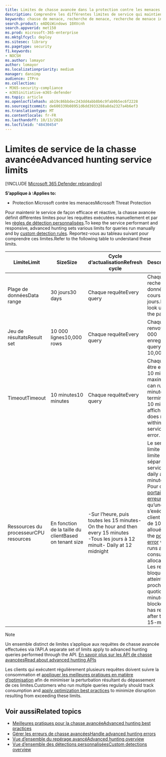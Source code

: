 ```yaml
---
title: Limites de chasse avancée dans la protection contre les menaces Microsoft
description: Comprendre les différentes limites de service qui maintiennent le service de chasse dynamique
keywords: chasse de menace, recherche de menace, recherche de menace informatique, protection contre les menaces Microsoft, Microsoft 365, MTP, M365, recherche, requête, télémétrie, schéma, Kusto, limite d’UC, limite de requête, ressources, résultats maximaux
search.product: eADQiWindows 10XVcnh
search.appverid: met150
ms.prod: microsoft-365-enterprise
ms.mktglfcycl: deploy
ms.sitesec: library
ms.pagetype: security
f1.keywords:
- NOCSH
ms.author: lomayor
author: lomayor
ms.localizationpriority: medium
manager: dansimp
audience: ITPro
ms.collection:
- M365-security-compliance
- m365initiative-m365-defender
ms.topic: article
ms.openlocfilehash: ab19c86bbdec243dd4abb8b6c9fab9b5ec6f2228
ms.sourcegitcommit: de600339b08951d6dd3933288a8da2327a4b6ef3
ms.translationtype: MT
ms.contentlocale: fr-FR
ms.lasthandoff: 10/13/2020
ms.locfileid: "48430454"
---
```

# <a name="advanced-hunting-service-limits"></a><span data-ttu-id="e4e2e-104">Limites de service de la chasse avancée</span><span class="sxs-lookup"><span data-stu-id="e4e2e-104">Advanced hunting service limits</span></span>

[!INCLUDE [Microsoft 365 Defender rebranding](../includes/microsoft-defender.md)]


<span data-ttu-id="e4e2e-105">**S’applique à :**</span><span class="sxs-lookup"><span data-stu-id="e4e2e-105">**Applies to:**</span></span>
- <span data-ttu-id="e4e2e-106">Protection Microsoft contre les menaces</span><span class="sxs-lookup"><span data-stu-id="e4e2e-106">Microsoft Threat Protection</span></span>

<span data-ttu-id="e4e2e-107">Pour maintenir le service de façon efficace et réactive, la chasse avancée définit différentes limites pour les requêtes exécutées manuellement et par les [règles de détection personnalisées](custom-detection-rules.md).</span><span class="sxs-lookup"><span data-stu-id="e4e2e-107">To keep the service performant and responsive, advanced hunting sets various limits for queries run manually and by [custom detection rules](custom-detection-rules.md).</span></span> <span data-ttu-id="e4e2e-108">Reportez-vous au tableau suivant pour comprendre ces limites.</span><span class="sxs-lookup"><span data-stu-id="e4e2e-108">Refer to the following table to understand these limits.</span></span>

| <span data-ttu-id="e4e2e-109">Limite</span><span class="sxs-lookup"><span data-stu-id="e4e2e-109">Limit</span></span> | <span data-ttu-id="e4e2e-110">Size</span><span class="sxs-lookup"><span data-stu-id="e4e2e-110">Size</span></span> | <span data-ttu-id="e4e2e-111">Cycle d’actualisation</span><span class="sxs-lookup"><span data-stu-id="e4e2e-111">Refresh cycle</span></span> | <span data-ttu-id="e4e2e-112">Description</span><span class="sxs-lookup"><span data-stu-id="e4e2e-112">Description</span></span> |
|--|--|--|--|
| <span data-ttu-id="e4e2e-113">Plage de données</span><span class="sxs-lookup"><span data-stu-id="e4e2e-113">Data range</span></span> | <span data-ttu-id="e4e2e-114">30 jours</span><span class="sxs-lookup"><span data-stu-id="e4e2e-114">30 days</span></span> | <span data-ttu-id="e4e2e-115">Chaque requête</span><span class="sxs-lookup"><span data-stu-id="e4e2e-115">Every query</span></span> | <span data-ttu-id="e4e2e-116">Chaque requête peut rechercher des données depuis au cours des 30 derniers jours.</span><span class="sxs-lookup"><span data-stu-id="e4e2e-116">Each query can look up data from up to the past 30 days.</span></span> |
| <span data-ttu-id="e4e2e-117">Jeu de résultats</span><span class="sxs-lookup"><span data-stu-id="e4e2e-117">Result set</span></span> | <span data-ttu-id="e4e2e-118">10 000 lignes</span><span class="sxs-lookup"><span data-stu-id="e4e2e-118">10,000 rows</span></span> | <span data-ttu-id="e4e2e-119">Chaque requête</span><span class="sxs-lookup"><span data-stu-id="e4e2e-119">Every query</span></span> | <span data-ttu-id="e4e2e-120">Chaque requête peut renvoyer jusqu’à 10 000 enregistrements.</span><span class="sxs-lookup"><span data-stu-id="e4e2e-120">Each query can return up to 10,000 records.</span></span> |
| <span data-ttu-id="e4e2e-121">Timeout</span><span class="sxs-lookup"><span data-stu-id="e4e2e-121">Timeout</span></span> | <span data-ttu-id="e4e2e-122">10 minutes</span><span class="sxs-lookup"><span data-stu-id="e4e2e-122">10 minutes</span></span> | <span data-ttu-id="e4e2e-123">Chaque requête</span><span class="sxs-lookup"><span data-stu-id="e4e2e-123">Every query</span></span> | <span data-ttu-id="e4e2e-124">Chaque requête peut être exécutée pendant 10 minutes maximum.</span><span class="sxs-lookup"><span data-stu-id="e4e2e-124">Each query can run for up to 10 minutes.</span></span> <span data-ttu-id="e4e2e-125">Si elle ne se termine pas dans les 10 minutes, le service affiche une erreur.</span><span class="sxs-lookup"><span data-stu-id="e4e2e-125">If it does not complete within 10 minutes, the service displays an error.</span></span>
| <span data-ttu-id="e4e2e-126">Ressources du processeur</span><span class="sxs-lookup"><span data-stu-id="e4e2e-126">CPU resources</span></span> | <span data-ttu-id="e4e2e-127">En fonction de la taille du client</span><span class="sxs-lookup"><span data-stu-id="e4e2e-127">Based on tenant size</span></span> | <span data-ttu-id="e4e2e-128">-Sur l’heure, puis toutes les 15 minutes</span><span class="sxs-lookup"><span data-stu-id="e4e2e-128">- On the hour and then every 15 minutes</span></span><br><span data-ttu-id="e4e2e-129">-Tous les jours à 12 minuit</span><span class="sxs-lookup"><span data-stu-id="e4e2e-129">- Daily at 12 midnight</span></span> | <span data-ttu-id="e4e2e-130">Le service applique la limite quotidienne et la limite de 15 minutes séparément.</span><span class="sxs-lookup"><span data-stu-id="e4e2e-130">The service enforces the daily and the 15-minute limit separately.</span></span> <span data-ttu-id="e4e2e-131">Pour chaque limite, le [portail affiche une erreur](advanced-hunting-errors.md) chaque fois qu’une requête s’exécute et que le client a consommé plus de 10% des ressources allouées.</span><span class="sxs-lookup"><span data-stu-id="e4e2e-131">For each limit, the [portal displays an error](advanced-hunting-errors.md) whenever a query runs and the tenant has consumed over 10% of allocated resources.</span></span> <span data-ttu-id="e4e2e-132">Les requêtes sont bloquées si le client a atteint 100% jusqu’au prochain cycle quotidien ou 15 minutes.</span><span class="sxs-lookup"><span data-stu-id="e4e2e-132">Queries are blocked if the tenant has reached 100% until after the next daily or 15-minute cycle.</span></span> |

>[!NOTE] 
><span data-ttu-id="e4e2e-133">Un ensemble distinct de limites s’applique aux requêtes de chasse avancée effectuées via l’API.</span><span class="sxs-lookup"><span data-stu-id="e4e2e-133">A separate set of limits apply to advanced hunting queries performed through the API.</span></span> [<span data-ttu-id="e4e2e-134">En savoir plus sur les API de chasse avancées</span><span class="sxs-lookup"><span data-stu-id="e4e2e-134">Read about advanced hunting APIs</span></span>](https://docs.microsoft.com/microsoft-365/security/mtp/api-advanced-hunting)

<span data-ttu-id="e4e2e-135">Les clients qui exécutent régulièrement plusieurs requêtes doivent suivre la consommation et [appliquer les meilleures pratiques en matière d’optimisation](advanced-hunting-best-practices.md) afin de minimiser la perturbation résultant du dépassement de ces limites.</span><span class="sxs-lookup"><span data-stu-id="e4e2e-135">Customers who run multiple queries regularly should track consumption and [apply optimization best practices](advanced-hunting-best-practices.md) to minimize disruption resulting from exceeding these limits.</span></span>

## <a name="related-topics"></a><span data-ttu-id="e4e2e-136">Voir aussi</span><span class="sxs-lookup"><span data-stu-id="e4e2e-136">Related topics</span></span>

- [<span data-ttu-id="e4e2e-137">Meilleures pratiques pour la chasse avancée</span><span class="sxs-lookup"><span data-stu-id="e4e2e-137">Advanced hunting best practices</span></span>](advanced-hunting-best-practices.md)
- [<span data-ttu-id="e4e2e-138">Gérer les erreurs de chasse avancées</span><span class="sxs-lookup"><span data-stu-id="e4e2e-138">Handle advanced hunting errors</span></span>](advanced-hunting-errors.md)
- [<span data-ttu-id="e4e2e-139">Vue d’ensemble du repérage avancé</span><span class="sxs-lookup"><span data-stu-id="e4e2e-139">Advanced hunting overview</span></span>](advanced-hunting-overview.md)
- [<span data-ttu-id="e4e2e-140">Vue d’ensemble des détections personnalisées</span><span class="sxs-lookup"><span data-stu-id="e4e2e-140">Custom detections overview</span></span>](custom-detections-overview.md)
